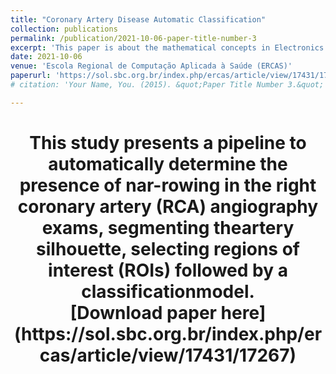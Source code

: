 ```yaml
---
title: "Coronary Artery Disease Automatic Classification"
collection: publications
permalink: /publication/2021-10-06-paper-title-number-3
excerpt: 'This paper is about the mathematical concepts in Electronics.'
date: 2021-10-06
venue: 'Escola Regional de Computação Aplicada à Saúde (ERCAS)'
paperurl: 'https://sol.sbc.org.br/index.php/ercas/article/view/17431/17267'
# citation: 'Your Name, You. (2015). &quot;Paper Title Number 3.&quot; <i>Journal 1</i>. 1(3).'

---
```


<h1 align="center">
  <a>This study presents a pipeline to automatically determine the presence of nar-rowing in the right coronary artery (RCA) angiography exams, segmenting theartery silhouette, selecting regions of interest (ROIs) followed by a classificationmodel.  </a>
  <br/> 
  <a>[Download paper here](https://sol.sbc.org.br/index.php/ercas/article/view/17431/17267)</a>
</h1>

